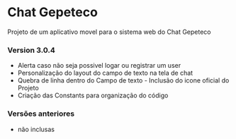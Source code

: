 # Chat Gepeteco
Projeto de um aplicativo movel para o sistema web do Chat Gepeteco

    
### Version 3.0.4
- Alerta caso não seja possivel logar ou registrar um user 
- Personalização do layout do campo de texto na tela de chat 
- Quebra de linha dentro do Campo de texto - Inclusão do icone oficial do Projeto
- Criação das Constants para organização do código 
 
### Versões anteriores 
- não inclusas
